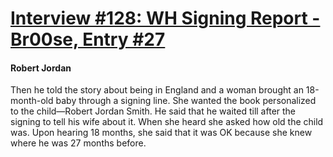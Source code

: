 # [Interview #128: WH Signing Report - Br00se, Entry #27](https://www.theoryland.com/intvmain.php?i=128#27)

#### Robert Jordan

Then he told the story about being in England and a woman brought an 18-month-old baby through a signing line. She wanted the book personalized to the child—Robert Jordan Smith. He said that he waited till after the signing to tell his wife about it. When she heard she asked how old the child was. Upon hearing 18 months, she said that it was OK because she knew where he was 27 months before.

